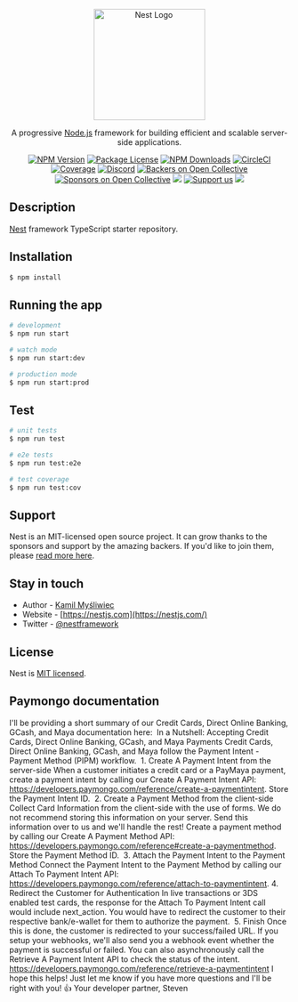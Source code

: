 <p align="center">
  <a href="http://nestjs.com/" target="blank"><img src="https://nestjs.com/img/logo-small.svg" width="200" alt="Nest Logo" /></a>
</p>

[circleci-image]: https://img.shields.io/circleci/build/github/nestjs/nest/master?token=abc123def456
[circleci-url]: https://circleci.com/gh/nestjs/nest

  <p align="center">A progressive <a href="http://nodejs.org" target="_blank">Node.js</a> framework for building efficient and scalable server-side applications.</p>
    <p align="center">
<a href="https://www.npmjs.com/~nestjscore" target="_blank"><img src="https://img.shields.io/npm/v/@nestjs/core.svg" alt="NPM Version" /></a>
<a href="https://www.npmjs.com/~nestjscore" target="_blank"><img src="https://img.shields.io/npm/l/@nestjs/core.svg" alt="Package License" /></a>
<a href="https://www.npmjs.com/~nestjscore" target="_blank"><img src="https://img.shields.io/npm/dm/@nestjs/common.svg" alt="NPM Downloads" /></a>
<a href="https://circleci.com/gh/nestjs/nest" target="_blank"><img src="https://img.shields.io/circleci/build/github/nestjs/nest/master" alt="CircleCI" /></a>
<a href="https://coveralls.io/github/nestjs/nest?branch=master" target="_blank"><img src="https://coveralls.io/repos/github/nestjs/nest/badge.svg?branch=master#9" alt="Coverage" /></a>
<a href="https://discord.gg/G7Qnnhy" target="_blank"><img src="https://img.shields.io/badge/discord-online-brightgreen.svg" alt="Discord"/></a>
<a href="https://opencollective.com/nest#backer" target="_blank"><img src="https://opencollective.com/nest/backers/badge.svg" alt="Backers on Open Collective" /></a>
<a href="https://opencollective.com/nest#sponsor" target="_blank"><img src="https://opencollective.com/nest/sponsors/badge.svg" alt="Sponsors on Open Collective" /></a>
  <a href="https://paypal.me/kamilmysliwiec" target="_blank"><img src="https://img.shields.io/badge/Donate-PayPal-ff3f59.svg"/></a>
    <a href="https://opencollective.com/nest#sponsor"  target="_blank"><img src="https://img.shields.io/badge/Support%20us-Open%20Collective-41B883.svg" alt="Support us"></a>
  <a href="https://twitter.com/nestframework" target="_blank"><img src="https://img.shields.io/twitter/follow/nestframework.svg?style=social&label=Follow"></a>
</p>
  <!--[![Backers on Open Collective](https://opencollective.com/nest/backers/badge.svg)](https://opencollective.com/nest#backer)
  [![Sponsors on Open Collective](https://opencollective.com/nest/sponsors/badge.svg)](https://opencollective.com/nest#sponsor)-->

## Description

[Nest](https://github.com/nestjs/nest) framework TypeScript starter repository.

## Installation

```bash
$ npm install
```

## Running the app

```bash
# development
$ npm run start

# watch mode
$ npm run start:dev

# production mode
$ npm run start:prod
```

## Test

```bash
# unit tests
$ npm run test

# e2e tests
$ npm run test:e2e

# test coverage
$ npm run test:cov
```

## Support

Nest is an MIT-licensed open source project. It can grow thanks to the sponsors and support by the amazing backers. If you'd like to join them, please [read more here](https://docs.nestjs.com/support).

## Stay in touch

- Author - [Kamil Myśliwiec](https://kamilmysliwiec.com)
- Website - [https://nestjs.com](https://nestjs.com/)
- Twitter - [@nestframework](https://twitter.com/nestframework)

## License

Nest is [MIT licensed](LICENSE).


## Paymongo documentation

﻿I'll be providing a short summary of our Credit Cards, Direct Online Banking, GCash, and Maya documentation here:
﻿
﻿In a Nutshell: Accepting Credit Cards, Direct Online Banking, GCash, and Maya Payments
﻿Credit Cards, Direct Online Banking, GCash, and Maya follow the Payment Intent - Payment Method (PIPM) workflow.
﻿
﻿1. Create A Payment Intent from the server-side
﻿When a customer initiates a credit card or a PayMaya payment, create a payment intent by calling our Create A Payment Intent API: https://developers.paymongo.com/reference/create-a-paymentintent. Store the Payment Intent ID.
﻿
﻿2. Create a Payment Method from the client-side
﻿Collect Card Information from the client-side with the use of forms. We do not recommend storing this information on your server. Send this information over to us and we'll handle the rest! Create a payment method by calling our Create A Payment Method API: https://developers.paymongo.com/reference#create-a-paymentmethod. Store the Payment Method ID.
﻿
﻿3. Attach the Payment Intent to the Payment Method
﻿Connect the Payment Intent to the Payment Method by calling our Attach To Payment Intent API: https://developers.paymongo.com/reference/attach-to-paymentintent.
﻿
﻿4. Redirect the Customer for Authentication
﻿In live transactions or 3DS enabled test cards, the response for the Attach To Payment Intent call would include next_action. You would have to redirect the customer to their respective bank/e-wallet for them to authorize the payment.
﻿
﻿5. Finish
﻿Once this is done, the customer is redirected to your success/failed URL. If you setup your webhooks, we'll also send you a webhook event whether the payment is successful or failed. You can also asynchronously call the Retrieve A Payment Intent API to check the status of the intent. https://developers.paymongo.com/reference/retrieve-a-paymentintent
﻿
﻿I hope this helps! Just let me know if you have more questions and I'll be right with you! 👍
Your developer partner,
﻿Steven